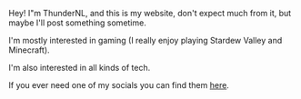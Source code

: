 Hey! I"m ThunderNL, and this is my website, don't expect much from it, but maybe I'll post something sometime.

I'm mostly interested in gaming (I really enjoy playing Stardew Valley and Minecraft).

I'm also interested in all kinds of tech.

If you ever need one of my socials you can find them [here](https://thunder.nl.eu.org/links/).
